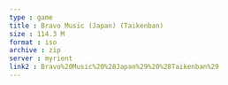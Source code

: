 ```yaml
---
type : game
title : Bravo Music (Japan) (Taikenban)
size : 114.3 M
format : iso
archive : zip
server : myrient
link2 : Bravo%20Music%20%28Japan%29%20%28Taikenban%29
---
```

